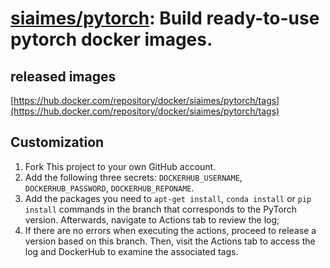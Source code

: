 # [siaimes/pytorch](https://github.com/siaimes/pytorch): Build ready-to-use pytorch docker images.

## released images

[https://hub.docker.com/repository/docker/siaimes/pytorch/tags](https://hub.docker.com/repository/docker/siaimes/pytorch/tags)

## Customization

1. Fork This project to your own GitHub account.
2. Add the following three secrets: `DOCKERHUB_USERNAME`, `DOCKERHUB_PASSWORD`, `DOCKERHUB_REPONAME`.
3. Add the packages you need to `apt-get install`, `conda install` or `pip install` commands in the branch that corresponds to the PyTorch version. Afterwards, navigate to Actions tab to review the log;
4. If there are no errors when executing the actions, proceed to release a version based on this branch. Then, visit the Actions tab to access the log and DockerHub to examine the associated tags.
